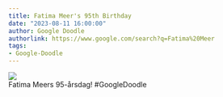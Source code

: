 ```yaml
---
title: Fatima Meer's 95th Birthday
date: "2023-08-11 16:00:00"
author: Google Doodle
authorlink: https://www.google.com/search?q=Fatima%20Meer
tags:
- Google-Doodle
---
```

<img src="https://www.google.com/logos/doodles/2023/fatima-meers-95th-birthday-6753651837109918.2-l.png" referrerpolicy="no-referrer"><br>Fatima Meers 95-årsdag! #GoogleDoodle